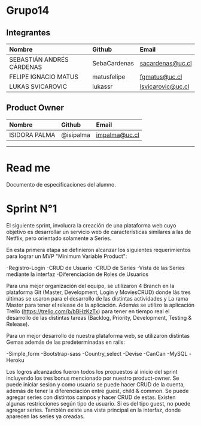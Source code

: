 # Grupo14

## Integrantes

| Nombre | Github | Email |
| :----- | :----- | :------- |
| SEBASTIÁN ANDRÉS CÁRDENAS | SebaCardenas | sacardenas@uc.cl |
| FELIPE IGNACIO MATUS | matusfelipe | fgmatus@uc.cl |
| LUKAS SVICAROVIC | lukassr | lsvicarovic@uc.cl |

## Product Owner
| Nombre | Github | Email |
| :----- | :----- | :------- |
| ISIDORA PALMA | @isipalma | impalma@uc.cl |

________________________

# Read me

Documento de especificaciones del alumno.

# Sprint N°1

El siguiente sprint, involucra la creación de una plataforma web
cuyo objetivo es desarrollar un servicio web de características 
similares a las de Netflix, pero orientado solamente a Series.

En esta primera etapa se definieron alcanzar los siguientes requerimientos para lograr un MVP "Minimum Variable Product":

-Registro-Login
-CRUD de Usuario
-CRUD de Series
-Vista de las Series mediante la interfaz
-Diferenciación de Roles de Usuarios

Para una mejor organización del equipo, se utilizaron 4 Branch en la plataforma Git (Master, Development, Login y MoviesCRUD) donde lás tres últimas se usaron para el desarrollo de las distintas actividades y La rama Master para tener el release de la aplicación. Además se utilizo la aplicación Trello (⁠⁠⁠⁠⁠https://trello.com/b/bBHzKzTx) para tener en tiempo real el desarrollo de las distintas tareas (Backlog, Priority, Development, Testing & Release). 

Para un mejor desarrollo de nuestra plataforma web, se utilizaron distintas Gemas además de las predeterminadas en rails:

-Simple_form
-Bootstrap-sass
-Country_select
-Devise
-CanCan
-MySQL
-Heroku

Los logros alcanzados fueron todos los propuestos al inicio del sprint incluyendo los tres bonus mencionado por nuestro product-owner. Se puede iniciar sesion y como usuario se puede hacer CRUD de la cuenta, además de tener la diferenciación entre guest, child & common. Se puede agregar series con distintos campos y hacer CRUD de estas. Existen algunas restricciones según tipo de usuario. Si es del tipo guest, no puede agregar series. También existe una vista principal en la interfaz, donde aparecen las series ya creadas.


